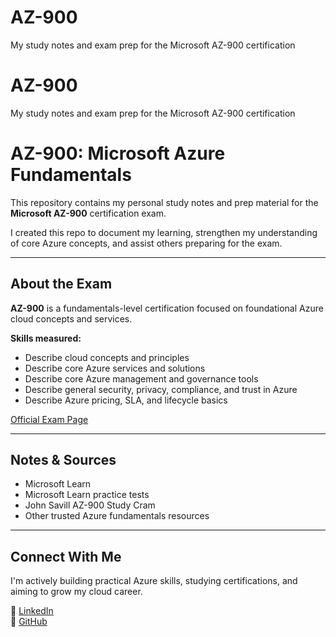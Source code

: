 # AZ-900
My study notes and exam prep for the Microsoft AZ-900 certification
# AZ-900  
My study notes and exam prep for the Microsoft AZ-900 certification

# AZ-900: Microsoft Azure Fundamentals

This repository contains my personal study notes and prep material for the **Microsoft AZ-900** certification exam.

I created this repo to document my learning, strengthen my understanding of core Azure concepts, and assist others preparing for the exam.

---

## About the Exam

**AZ-900** is a fundamentals-level certification focused on foundational Azure cloud concepts and services.

**Skills measured:**
- Describe cloud concepts and principles
- Describe core Azure services and solutions
- Describe core Azure management and governance tools
- Describe general security, privacy, compliance, and trust in Azure
- Describe Azure pricing, SLA, and lifecycle basics

[Official Exam Page](https://learn.microsoft.com/en-us/certifications/exams/az-900/)

---

## Notes & Sources

- Microsoft Learn  
- Microsoft Learn practice tests  
- John Savill AZ-900 Study Cram  
- Other trusted Azure fundamentals resources

---

## Connect With Me

I'm actively building practical Azure skills, studying certifications, and aiming to grow my cloud career.

🔗 [LinkedIn](www.linkedin.com/in/zain-farooq-416727193)  
🔗 [GitHub](https://github.com/zainf7)

